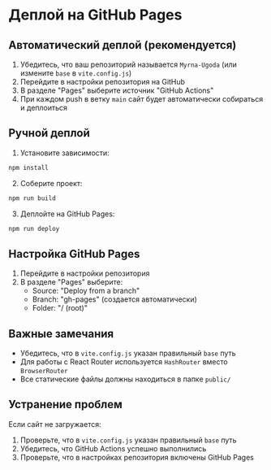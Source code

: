 # Деплой на GitHub Pages

## Автоматический деплой (рекомендуется)

1. Убедитесь, что ваш репозиторий называется `Myrna-Ugoda` (или измените `base` в `vite.config.js`)
2. Перейдите в настройки репозитория на GitHub
3. В разделе "Pages" выберите источник "GitHub Actions"
4. При каждом push в ветку `main` сайт будет автоматически собираться и деплоиться

## Ручной деплой

1. Установите зависимости:
```bash
npm install
```

2. Соберите проект:
```bash
npm run build
```

3. Деплойте на GitHub Pages:
```bash
npm run deploy
```

## Настройка GitHub Pages

1. Перейдите в настройки репозитория
2. В разделе "Pages" выберите:
   - Source: "Deploy from a branch"
   - Branch: "gh-pages" (создается автоматически)
   - Folder: "/ (root)"

## Важные замечания

- Убедитесь, что в `vite.config.js` указан правильный `base` путь
- Для работы с React Router используется `HashRouter` вместо `BrowserRouter`
- Все статические файлы должны находиться в папке `public/`

## Устранение проблем

Если сайт не загружается:
1. Проверьте, что в `vite.config.js` указан правильный `base` путь
2. Убедитесь, что GitHub Actions успешно выполнились
3. Проверьте, что в настройках репозитория включены GitHub Pages 